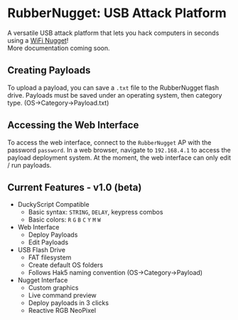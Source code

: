# RubberNugget: USB Attack Platform
A versatile USB attack platform that lets you hack computers in seconds using a [WiFi Nugget](https://wifinugget.com)!  
More documentation coming soon.

## Creating Payloads
To upload a payload, you can save a `.txt` file to the RubberNugget flash drive.  Payloads must be saved under an operating system, then category type. (OS->Category->Payload.txt)

## Accessing the Web Interface
To access the web interface, connect to the `RubberNugget` AP with the password `password`.  In a web browser, navigate to `192.168.4.1` to access the payload deployment system.  At the moment, the web interface can only edit / run payloads.

## Current Features - v1.0 (beta)

- DuckyScript Compatible
    - Basic syntax: `STRING`, `DELAY`, keypress combos
    - Basic colors: `R` `G` `B` `C` `Y` `M` `W`
- Web Interface 
    - Deploy Payloads
    - Edit Payloads
- USB Flash Drive
    - FAT filesystem
    - Create default OS folders
    - Follows Hak5 naming convention (OS->Category->Payload)
- Nugget Interface
    - Custom graphics
    - Live command preview
    - Deploy payloads in 3 clicks
    - Reactive RGB NeoPixel